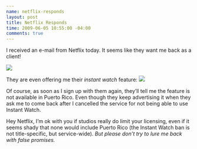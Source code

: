 ```yaml
---
name: netflix-responds
layout: post
title: Netflix Responds
time: 2009-06-05 10:55:00 -04:00
comments: true
---
```

I received an e-mail from Netflix today. It seems like they want me back as a client!

![](comeback.JPG)

They are even offering me their *instant watch* feature:
![](comebackiw.JPG)

Of course, as soon as I sign up with them again, they&#8217;ll tell me the feature is not available in Puerto Rico. Even though they keep advertising it when they ask me to come back after I cancelled the service for not being able to use Instant Watch.

Hey Netflix, I&#8217;m ok with you if studios really do limit your licensing, even if it seems shady that none would include Puerto Rico (the Instant Watch ban is not title-specific, but service-wide). *But please don&#8217;t try to lure me back with false promises.*
